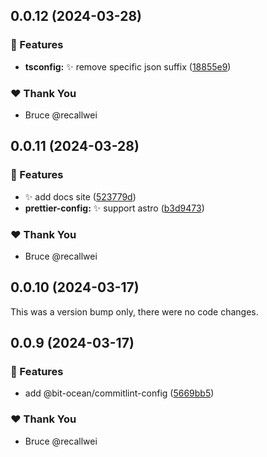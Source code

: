 ## 0.0.12 (2024-03-28)


### 🚀 Features

- **tsconfig:** :sparkles: remove specific json suffix ([18855e9](https://github.com/bit-ocean-studio/infra/commit/18855e9))

### ❤️  Thank You

- Bruce @recallwei

## 0.0.11 (2024-03-28)


### 🚀 Features

- :sparkles: add docs site ([523779d](https://github.com/bit-ocean-studio/infra/commit/523779d))
- **prettier-config:** :sparkles: support astro ([b3d9473](https://github.com/bit-ocean-studio/infra/commit/b3d9473))

### ❤️  Thank You

- Bruce @recallwei

## 0.0.10 (2024-03-17)

This was a version bump only, there were no code changes.

## 0.0.9 (2024-03-17)

### 🚀 Features

- add @bit-ocean/commitlint-config ([5669bb5](https://github.com/bit-ocean-studio/infra/commit/5669bb5))

### ❤️ Thank You

- Bruce @recallwei

